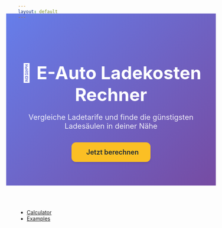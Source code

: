 ```yaml
---
layout: default
---
```


<div class="home">
  <div class="hero">
    <h1 class="hero-title">🔌 E-Auto Ladekosten Rechner</h1>
    <p class="hero-subtitle">Vergleiche Ladetarife und finde die günstigsten Ladesäulen in deiner Nähe</p>
    <a href="pages/calculator" class="cta-button">
      <i class="fas fa-calculator"></i> Jetzt berechnen
    </a>
  </div>

  <div>
    <ul>
      <li><a href="pages/calculator">Calculator</a></li>
      <li><a href="pages/examples">Examples</a></li>
    </ul>
  </div>
</div>

<style>
.hero {
  text-align: center;
  padding: 4rem 2rem;
  background: linear-gradient(135deg, #667eea 0%, #764ba2 100%);
  color: white;
  margin: -2rem -2rem 4rem -2rem;
}

.hero-title {
  font-size: 3rem;
  margin-bottom: 1rem;
  font-weight: 700;
}

.hero-subtitle {
  font-size: 1.25rem;
  margin-bottom: 2rem;
  opacity: 0.9;
}

.cta-button {
  display: inline-flex;
  align-items: center;
  gap: 0.5rem;
  background: #fbbf24;
  color: #1f2937;
  padding: 1rem 2rem;
  border-radius: 12px;
  text-decoration: none;
  font-weight: 600;
  font-size: 1.125rem;
  transition: all 0.2s ease;
  box-shadow: 0 4px 6px -1px rgb(0 0 0 / 0.1);
}

.cta-button:hover {
  background: #f59e0b;
  transform: translateY(-2px);
  box-shadow: 0 10px 15px -3px rgb(0 0 0 / 0.1);
}

.features {
  margin: 4rem 0;
}

.feature-grid {
  display: grid;
  grid-template-columns: repeat(auto-fit, minmax(250px, 1fr));
  gap: 2rem;
  margin-top: 2rem;
}

.feature-card {
  text-align: center;
  padding: 2rem;
  background: white;
  border-radius: 12px;
  box-shadow: 0 4px 6px -1px rgb(0 0 0 / 0.1);
  border: 1px solid #e5e7eb;
  transition: all 0.2s ease;
}

.feature-card:hover {
  transform: translateY(-4px);
  box-shadow: 0 20px 25px -5px rgb(0 0 0 / 0.1);
}

.feature-icon {
  font-size: 3rem;
  margin-bottom: 1rem;
}

.feature-card h3 {
  margin-bottom: 1rem;
  color: #1f2937;
}

.feature-card p {
  color: #6b7280;
  line-height: 1.6;
}

.info-section {
  background: #f9fafb;
  padding: 3rem 2rem;
  border-radius: 12px;
  margin: 4rem 0;
}

.info-section h2 {
  text-align: center;
  margin-bottom: 2rem;
  color: #1f2937;
}

.info-section ul {
  max-width: 600px;
  margin: 0 auto;
  list-style: none;
  padding: 0;
}

.info-section li {
  padding: 0.75rem 0;
  font-size: 1.125rem;
  color: #374151;
}

@media (max-width: 768px) {
  .hero-title {
    font-size: 2rem;
  }

  .hero-subtitle {
    font-size: 1rem;
  }

  .feature-grid {
    grid-template-columns: 1fr;
  }
}
</style>

<!--


  <div class="features">
    <div class="feature-grid">
      <div class="feature-card">
        <div class="feature-icon">📊</div>
        <h3>Tarifvergleich</h3>
        <p>Übersicht verschiedener Ladetarife basierend auf aktuellen ADAC-Daten</p>
      </div>
      <div class="feature-card">
        <div class="feature-icon">🔍</div>
        <h3>Anbieter-Filter</h3>
        <p>Mehrfach-Auswahl von Ladetarifen für personalisierte Ergebnisse</p>
      </div>
      <div class="feature-card">
        <div class="feature-icon">🗺️</div>
        <h3>Kartenintegration</h3>
        <p>Google Maps mit Ladesäulen und verfügbaren Tarifen</p>
      </div>
      <div class="feature-card">
        <div class="feature-icon">💡</div>
        <h3>Echtzeit-Berechnung</h3>
        <p>Automatische Kostenberechnung mit sofortigen Updates</p>
      </div>
    </div>

  </div>

  <div class="info-section">
    <h2>Warum unser Rechner?</h2>
    <ul>
      <li>✅ <strong>Aktuelle Daten:</strong> Basierend auf ADAC-Informationen von 2025</li>
      <li>✅ <strong>Vollständig:</strong> Über 12 verschiedene Ladetarife im Vergleich</li>

      <li>✅ <strong>Interaktiv:</strong> Google Maps Integration mit Ladesäulen</li>
      <li>✅ <strong>Responsive:</strong> Optimiert für Desktop, Tablet und Mobile</li>
      <li>✅ <strong>Kostenlos:</strong> Keine Registrierung oder versteckte Kosten</li>
    </ul>

  </div>
-->
